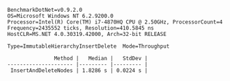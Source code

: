     BenchmarkDotNet=v0.9.2.0
    OS=Microsoft Windows NT 6.2.9200.0
    Processor=Intel(R) Core(TM) i7-4870HQ CPU @ 2.50GHz, ProcessorCount=4
    Frequency=2435552 ticks, Resolution=410.5845 ns
    HostCLR=MS.NET 4.0.30319.42000, Arch=32-bit RELEASE
    
    Type=ImmutableHierarchyInsertDelete  Mode=Throughput  
    
                   Method |   Median |   StdDev |
    --------------------- |--------- |--------- |
     InsertAndDeleteNodes | 1.8286 s | 0.0224 s |

